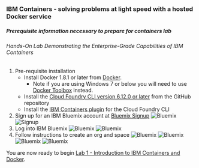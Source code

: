 ### IBM Containers - solving problems at light speed with a hosted Docker service
##### Prerequisite information necessary to prepare for containers lab
###### Hands-On Lab Demonstrating the Enterprise-Grade Capabilities of IBM Containers

1. Pre-requisite installation
    * Install Docker 1.8.1 or later from [Docker](https://www.docker.com/products/docker).  
      - Note if you are using Windows 7 or below you will need to use [Docker Toolbox](https://www.docker.com/docker-toolbox) instead.
    * Install the [Cloud Foundry CLI version 6.12.0 or later][cloud-foundry-cli] from the GitHub repository
    * Install the [IBM Containers plugin][ibm-containers-cli] for the Cloud Foundry CLI
2. Sign up for an IBM Bluemix account at [Bluemix Signup][bluemix-signup-link]
   ![Bluemix](https://github.com/bainsy88/containers-denmark/raw/master/screenshots/1-bluemix-signup.jpg)
   ![Signup](https://github.com/bainsy88/containers-denmark/raw/master/screenshots/4-bluemix-trial.jpg)
3. Log into IBM Bluemix
     ![Bluemix](https://github.com/bainsy88/containers-denmark/raw/master/screenshots/2-bluemix-login.jpg)
     ![Bluemix](https://github.com/bainsy88/containers-denmark/raw/master/screenshots/3-bluemix-login.jpg)
4. Follow instructions to create an org and space
     ![Bluemix](https://github.com/bainsy88/containers-denmark/raw/master/screenshots/31-bluemix-wizard.jpg)
     ![Bluemix](https://github.com/bainsy88/containers-denmark/raw/master/screenshots/32-bluemix-wizard.jpg)
     ![Bluemix](https://github.com/bainsy88/containers-denmark/raw/master/screenshots/33-bluemix-wizard.jpg)
     ![Bluemix](https://github.com/bainsy88/containers-denmark/raw/master/screenshots/34-bluemix-wizard.jpg)

You are now ready to begin [Lab 1 - Introduction to IBM Containers and Docker](1-Intro-to-IBM-Containers-and-Docker.md).


[bluemix-signup-link]: https://console.eu-gb.bluemix.net
[cloud-foundry-cli]: https://github.com/cloudfoundry/cli/releases
[ibm-containers-cli]: https://console.eu-gb.bluemix.net/docs/containers/container_cli_cfic_install.html
